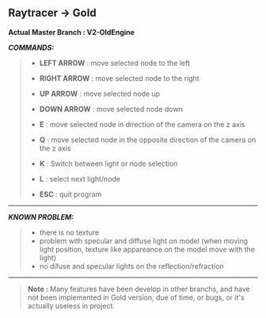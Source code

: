 Raytracer -> Gold
-----------------

**Actual Master Branch : V2-OldEngine**

***COMMANDS:***

> - **LEFT ARROW** : move selected node to the left
> - **RIGHT ARROW** : move selected node to the right
> - **UP ARROW** : move selected node up
> - **DOWN ARROW** : move selected node down
> - **E** : move selected node in direction of the camera on the z axis
> - **Q** : move selected node in the opposite direction of the camera on the z axis
> - **K** : Switch between light or node selection
> - **L** : select next light/node
> 
> - **ESC** : quit program

---

***KNOWN PROBLEM:***

> - there is no texture
> - problem with specular and diffuse light on model (when moving light position, texture like appareance on the model move with the light)
> - no difuse and specular lights on the reflection/refraction

---

> **Note :** Many features have been develop in other branchs, and have not been implemented in Gold version, due of time, or bugs, or it's actually useless in project. 
